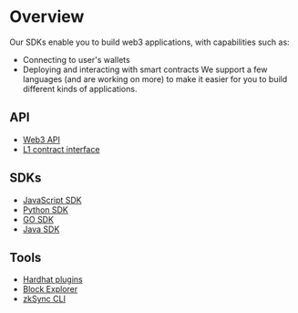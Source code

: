 # Overview

Our SDKs enable you to build web3 applications, with capabilities such as:

- Connecting to user's wallets
- Deploying and interacting with smart contracts
  We support a few languages (and are working on more) to make it easier for you to build different kinds of applications.

## API

- [Web3 API](./api.md)
- [L1 contract interface](./contracts.md)

## SDKs

- [JavaScript SDK](./js)
- [Python SDK](./python/getting-started.md)
- [GO SDK](./go/getting-started.md)
- [Java SDK](./java/getting-started.md)

## Tools

- [Hardhat plugins](./hardhat)
- [Block Explorer](./tools/block-explorer/)
- [zkSync CLI](./tools/zksync-cli/)

